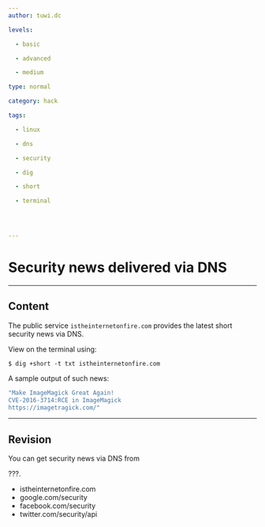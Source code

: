 ```yaml
---
author: tuwi.dc

levels:

  - basic

  - advanced

  - medium

type: normal

category: hack

tags:

  - linux

  - dns

  - security

  - dig

  - short

  - terminal




---
```


# Security news delivered via DNS

---
## Content

The public service `istheinternetonfire.com` provides the latest short security news via DNS.

View on the terminal using:
```
$ dig +short -t txt istheinternetonfire.com
```

A sample output of such news:
```bash
"Make ImageMagick Great Again!
CVE-2016-3714:RCE in ImageMagick 
https://imagetragick.com/"

```

---
## Revision

You can get security news via DNS from 


???.

* istheinternetonfire.com
* google.com/security
* facebook.com/security
* twitter.com/security/api

